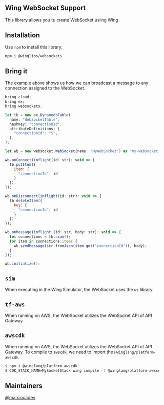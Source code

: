 ## Wing WebSocket Support

This library allows you tu create WebSocket usiing Wing.

## Installation

Use `npm` to install this library:

```sh
npm i @winglibs/websockets
```

## Bring it

The example above shows us how we can broadcast a message to any connection assigned to the WebSocket.

```js
bring cloud;
bring ex;
bring websockets;

let tb = new ex.DynamodbTable(
  name: "WebSocketTable",
  hashKey: "connectionId",
  attributeDefinitions: {
    "connectionId": "S",
  },
);

let wb = new websocket.WebSocket(name: "MyWebSocket") as "my-websocket";

wb.onConnect(inflight(id: str): void => {
  tb.putItem({
    item: {
      "connectionId": id
    }
  });
});

wb.onDisconnect(inflight(id: str): void => {
  tb.deleteItem({
    key: {
      "connectionId": id
    }
  });
});

wb.onMessage(inflight (id: str, body: str): void => {
  let connections = tb.scan();
  for item in connections.items {
    wb.sendMessage(str.fromJson(item.get("connectionId")), body);
  }
});

wb.initialize();
```

## `sim`

When executing in the Wing Simulator, the WebSocket uses the `ws` library.

## `tf-aws`

When running on AWS, the WebSocket utilizes the WebSocket API of API Gateway.

## `awscdk`

When running on AWS, the WebSocket utilizes the WebSocket API of API Gateway.
To compile to `awscdk`, we need to import the `@winglang/platform-awscdk`.

```bash
$ npm i @winglang/platform-awscdk
$ CDK_STACK_NAME=MySocketStack wing compile -t @winglang/platform-awscdk websocket.main.w
```

## Maintainers

[@marciocadev](https://github.com/marciocadev)
